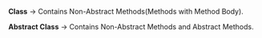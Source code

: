 <b>Class</b>
-> Contains Non-Abstract Methods(Methods with Method Body).

<b>Abstract Class</b>
-> Contains Non-Abstract Methods and Abstract Methods.